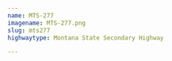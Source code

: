 ```yaml
---
name: MTS-277
imagename: MTS-277.png
slug: mts277
highwaytype: Montana State Secondary Highway

---
```

